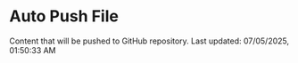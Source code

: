 # Auto Push File

Content that will be pushed to GitHub repository.
Last updated: 07/05/2025, 01:50:33 AM